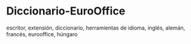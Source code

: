 # Diccionario-EuroOffice
escritor, extensión, diccionario, herramientas de idioma, inglés, alemán, francés, eurooffice, húngaro
